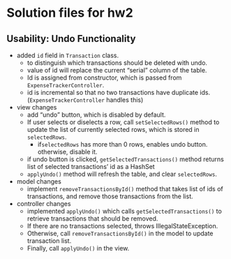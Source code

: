 # Solution files for hw2

## Usability: Undo Functionality

- added `id` field in `Transaction` class.
    - to distinguish which transactions should be deleted with undo.
    - value of id will replace the current “serial” column of the table.
    - Id is assigned from constructor, which is passed from `ExpenseTrackerController`.
    - id is incremental so that no two transactions have duplicate ids.(`ExpenseTrackerController` handles this)
- view changes
    - add “undo” button, which is disabled by default.
    - If user selects or diselects a row, call `setSelectedRows()` method to update the list of currently selected rows, which is stored in `selectedRows`.
        - if`selectedRows` has more than 0 rows, enables undo button. otherwise, disable it.
    - if undo button is clicked, `getSelectedTransactions()` method returns list of selected transactions’ id as a HashSet
    - `applyUndo()`  method will refresh the table, and clear `selectedRows`.
- model changes
    - implement `removeTransactionsById()` method that takes list of ids of transactions, and remove those transactions from the list.
- controller changes
    - implemented `applyUndo()` which calls `getSelectedTransactions()` to retrieve transactions that should be removed.
    - If there are no transactions selected, throws IllegalStateException.
    - Otherwise, call `removeTransactionsById()` in the model to update transaction list.
    - Finally, call `applyUndo()` in the view.